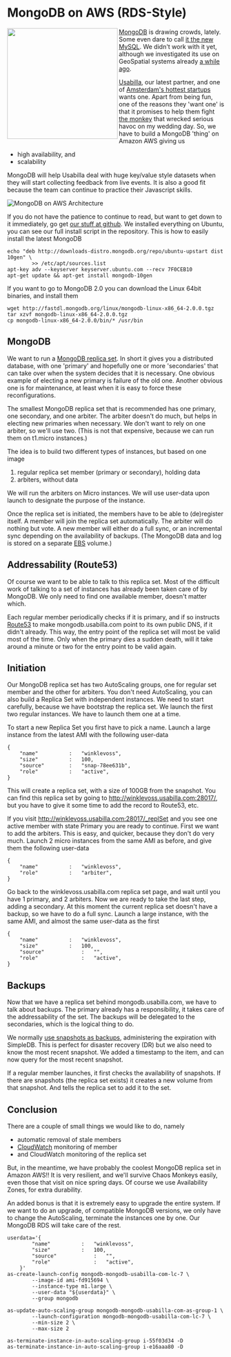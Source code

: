 # MongoDB on AWS (RDS-Style)

<img src="http://byrene.net/wp-content/uploads/2011/04/ChaosMonkey-e1302266059582.jpg" width="256px" align="left" /> [MongoDB](http://www.mongodb.org/) is drawing crowds, lately. Some even dare to call [it the new MySQL](http://www.thenetworkadministrator.com/MongoDB_MySQL.htm). We didn't work with it yet, although we investigated its use on GeoSpatial systems already [a while ago](http://www.9apps.net/blog/2010/5/11/where-to-put-my-pois.html).

[Usabilla](http://www.usabilla.com/), our latest partner, and one of  [Amsterdam's hottest startups](http://www.sfgate.com/cgi-bin/article.cgi?f=/g/a/2011/06/22/prweb8583904.DTL) wants one. Apart from being fun, one of the reasons they 'want one' is that it promises to help them fight [the monkey](http://aws.amazon.com/message/65648/) that wrecked serious havoc on my wedding day. So, we have to build a MongoDB 'thing' on Amazon AWS giving us

* high availability, and
* scalability

MongoDB will help Usabilla deal with huge key/value style datasets when they will start collecting feedback from live events. It is also a good fit because the team can continue to practice their Javascript skills.

![MongoDB on AWS Architecture](https://docs.google.com/drawings/pub?id=1xRIj3E15t3Id7nZTHWGQ7ehhqFdYZ9DnRPNXH82DRKk&w=513&h=436)

If you do not have the patience to continue to read, but want to get down to it immediately, go get [our stuff at github](https://github.com/9apps/mongodb). We installed everything on Ubuntu, you can see our full install script in the repository. This is how to easily install the latest MongoDB

	echo "deb http://downloads-distro.mongodb.org/repo/ubuntu-upstart dist 10gen" \
			>> /etc/apt/sources.list	
	apt-key adv --keyserver keyserver.ubuntu.com --recv 7F0CEB10
	apt-get update && apt-get install mongodb-10gen

If you want to go to MongoDB 2.0 you can download the Linux 64bit binaries, and install them

	wget http://fastdl.mongodb.org/linux/mongodb-linux-x86_64-2.0.0.tgz
	tar xzvf mongodb-linux-x86_64-2.0.0.tgz
	cp mongodb-linux-x86_64-2.0.0/bin/* /usr/bin

## MongoDB

We want to run a [MongoDB replica set](http://www.mongodb.org/display/DOCS/Replica+Sets). In short it gives you a distributed database, with one 'primary' and hopefully one or more 'secondaries' that can take over when the system decides that it is necessary. One obvious example of electing a new primary is failure of the old one. Another obvious one is for maintenance, at least when it is easy to force these reconfigurations.

The smallest MongoDB replica set that is recommended has one primary, one secondary, and one arbiter. The arbiter doesn't do much, but helps in electing new primaries when necessary. We don't want to rely on one arbiter, so we'll use two. (This is not that expensive, because we can run them on t1.micro instances.)

The idea is to build two different types of instances, but based on one image

1. regular replica set member (primary or secondary), holding data
2. arbiters, without data

We will run the arbiters on Micro instances. We will use user-data upon launch to designate the purpose of the instance.

Once the replica set is initiated, the members have to be able to (de)register itself. A member will join the replica set automatically. The arbiter will do nothing but vote. A new member will either do a full sync, or an incremental sync depending on the availability of backups. (The MongoDB data and log is stored on a separate [EBS](http://aws.amazon.com/ebs/) volume.)

## Addressability (Route53)

Of course we want to be able to talk to this replica set. Most of the difficult work of talking to a set of instances has already been taken care of by MongoDB. We only need to find one available member, doesn't matter which.

Each regular member periodically checks if it is primary, and if so instructs [Route53](http://aws.amazon.com/route53/) to make mongodb.usabilla.com point to its own public DNS, if it didn't already. This way, the entry point of the replica set will most be valid most of the time. Only when the primary dies a sudden death, will it take around a minute or two for the entry point to be valid again.

## Initiation

Our MongoDB replica set has two AutoScaling groups, one for regular set member and the other for arbiters. You don't need AutoScaling, you can also build a Replica Set with independent instances. We need to start carefully, because we have bootstrap the replica set. We launch the first two regular instances. We have to launch them one at a time.

To start a new Replica Set you first have to pick a name. Launch a large instance from the latest AMI with the following user-data

	{
		"name"			:	"winklevoss",
		"size"			:	100,
		"source"		:	"snap-78ee631b",
		"role"			:	"active",
	}

This will create a replica set, with a size of 100GB from the snapshot. You can find this replica set by going to http://winklevoss.usabilla.com:28017/, but you have to give it some time to add the record to Route53, etc.

If you visit http://winklevoss.usabilla.com:28017/_replSet and you see one active member with state Primary you are ready to continue. First we want to add the arbiters. This is easy, and quicker, because they don't do very much. Launch 2 micro instances from the same AMI as before, and give them the following user-data

	{
		"name"			:	"winklevoss",
		"role"			:	"arbiter",
	}

Go back to the winklevoss.usabilla.com replica set page, and wait until you have 1 primary, and 2 arbiters. Now we are ready to take the last step, adding a secondary. At this moment the current replica set doesn't have a backup, so we have to do a full sync. Launch a large instance, with the same AMI, and almost the same user-data as the first

	{
		"name"			:	"winklevoss",
		"size"			:	100,
		"source"			:	"",
		"role"				:	"active",
	}

## Backups

Now that we have a replica set behind mongodb.usabilla.com, we have to talk about backups. The primary already has a responsibility, it takes care of the addressability of the set. The backups will be delegated to the secondaries, which is the logical thing to do.

We normally [use snapshots as backups](https://github.com/9apps/programming-amazon-ec2), administering the expiration with SimpleDB. This is perfect for disaster recovery (DR) but we also need to know the most recent snapshot. We added a timestamp to the item, and can now query for the most recent snapshot.

If a regular member launches, it first checks the availability of snapshots. If there are snapshots (the replica set exists) it creates a new volume from that snapshot. And tells the replica set to add it to the set.

## Conclusion

There are a couple of small things we would like to do, namely

* automatic removal of stale members
* [CloudWatch](http://aws.amazon.com/cloudwatch/) monitoring of member
* and CloudWatch monitoring of the replica set

But, in the meantime, we have probably the coolest MongoDB replica set in Amazon AWS!! It is very resilient, and we'll survive Chaos Monkeys easily, even those that visit on nice spring days. Of course we use Availability Zones, for extra durability.

An added bonus is that it is extremely easy to upgrade the entire system. If we want to do an upgrade, of compatible MongoDB versions, we only have to change the AutoScaling, terminate the instances one by one. Our MongoDB RDS will take care of the rest.

	userdata='{
			"name"			:	"winklevoss",
			"size"			:	100,
			"source"			:	"",
			"role"				:	"active",
		}'
	as-create-launch-config mongodb-mongodb-usabilla-com-lc-7 \
			--image-id ami-fd915694 \
			--instance-type m1.large \
			--user-data "${userdata}" \
			--group mongodb

	as-update-auto-scaling-group mongodb-mongodb-usabilla-com-as-group-1 \
			--launch-configuration mongodb-mongodb-usabilla-com-lc-7 \
			--min-size 2 \
			--max-size 2

	as-terminate-instance-in-auto-scaling-group i-55f03d34 -D
	as-terminate-instance-in-auto-scaling-group i-e16aaa80 -D
